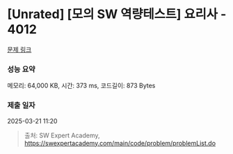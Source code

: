# [Unrated] [모의 SW 역량테스트] 요리사 - 4012 

[문제 링크](https://swexpertacademy.com/main/code/problem/problemDetail.do?contestProbId=AWIeUtVakTMDFAVH) 

### 성능 요약

메모리: 64,000 KB, 시간: 373 ms, 코드길이: 873 Bytes

### 제출 일자

2025-03-21 11:20



> 출처: SW Expert Academy, https://swexpertacademy.com/main/code/problem/problemList.do